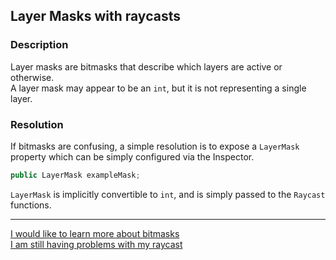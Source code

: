 ## Layer Masks with raycasts
### Description
Layer masks are bitmasks that describe which layers are active or otherwise.  
A layer mask may appear to be an `int`, but it is not representing a single layer.  
### Resolution
If bitmasks are confusing, a simple resolution is to expose a `LayerMask` property which can be simply configured via the Inspector.  
```csharp
public LayerMask exampleMask;
```
`LayerMask` is implicitly convertible to `int`, and is simply passed to the `Raycast` functions.

---
[I would like to learn more about bitmasks](../Physics/Bitmasks.md)  
[I am still having problems with my raycast](Incorrect%20Parameters.md)  